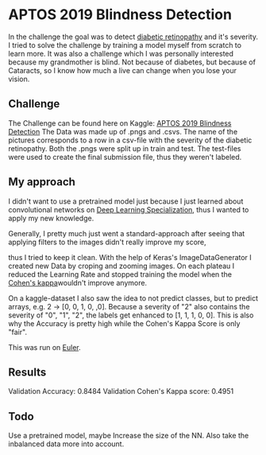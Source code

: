 # APTOS 2019 Blindness Detection
In the challenge the goal was to detect [diabetic retinopathy](https://nei.nih.gov/health/diabetic/retinopathy) and it's severity.
I tried to solve the challenge by training a model myself from scratch to learn more. It was also a challenge which I was personally
interested because my grandmother is blind. Not because of diabetes, but because of Cataracts, so I know how much a live can 
change when you lose your vision.

## Challenge
The Challenge can be found here on Kaggle: [APTOS 2019 Blindness Detection](https://www.kaggle.com/c/aptos2019-blindness-detection/overview)
The Data was made up of .pngs and .csvs. The name of the pictures corresponds to a row in a csv-file with the severity of the
diabetic retinopathy. Both the .pngs were split up in train and test. The test-files were used to create the final submission file, 
thus they weren't labeled.

## My approach
I didn't want to use a pretrained model just because I just learned about convolutional networks on 
[Deep Learning Specialization](https://www.coursera.org/specializations/deep-learning), thus I wanted to apply my new knowledge.

Generally, I pretty much just went a standard-approach after seeing that applying filters to the images didn't really improve my score,

thus I tried to keep it clean. With the help of Keras's ImageDataGenerator I created new Data by croping and zooming images. 
On each plateau I reduced the Learning Rate and stopped training the model when the [Cohen's kappa](https://en.wikipedia.org/wiki/Cohen%27s_kappa)wouldn't improve anymore. 

On a kaggle-dataset I also saw the idea to not predict classes, but to predict arrays, e.g. 2 -> [0, 0, 1, 0, ,0].
Because a severity of "2" also contains the severity of "0", "1", "2", the labels get enhanced to [1, 1, 1, 0, 0]. 
This is also why the Accuracy is pretty high while the Cohen's Kappa Score is only "fair". 

This was run on [Euler](https://scicomp.ethz.ch/wiki/Euler).

## Results
Validation Accuracy: 0.8484 
Validation Cohen's Kappa score: 0.4951

## Todo

Use a pretrained model, maybe Increase the size of the NN. Also take the inbalanced data more into account.
